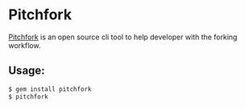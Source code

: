 # Pitchfork

[Pitchfork](https://alexanderzagaynov.github.io/pitchfork) is an open source cli tool to help developer with the forking workflow.

## Usage:

```bash
$ gem install pitchfork
$ pitchfork
```
